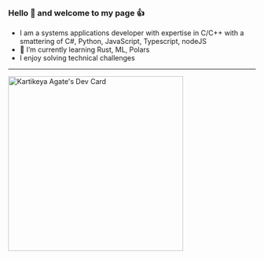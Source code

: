### Hello 👋 and welcome to my page 👍

<!--
**agatekartik/agatekartik** is a ✨ _special_ ✨ repository because its `README.md` (this file) appears on your GitHub profile.

Here are some ideas to get you started:

- 🔭 I’m currently working on ...
- 🌱 I’m currently learning ...
- 👯 I’m looking to collaborate on ...
- 🤔 I’m looking for help with ...
- 💬 Ask me about ...
- 📫 How to reach me: ...
- 😄 Pronouns: ...
- ⚡ Fun fact: ...
-->

- I am a systems applications developer with expertise in C/C++ with a smattering of C#, Python, JavaScript, Typescript, nodeJS
- 🌱 I’m currently learning Rust, ML, Polars
- I enjoy solving technical challenges

---

<a href="https://app.daily.dev/agatekartik">
  <img src="https://api.daily.dev/devcards/v2/P20PHYCpKNBs1x7cd3rNv.png?type=default&r=2ga" width="356" alt="Kartikeya Agate's Dev Card"/>
</a>
